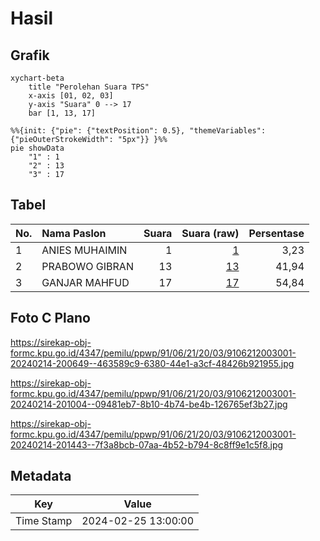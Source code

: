 # Hasil

## Grafik

```mermaid
xychart-beta
    title "Perolehan Suara TPS"
    x-axis [01, 02, 03]
    y-axis "Suara" 0 --> 17
    bar [1, 13, 17]
```

```mermaid
%%{init: {"pie": {"textPosition": 0.5}, "themeVariables": {"pieOuterStrokeWidth": "5px"}} }%%
pie showData
    "1" : 1
    "2" : 13
    "3" : 17
```

## Tabel

| No. | Nama Paslon    | Suara | Suara (raw) | Persentase |
|:--- |:-------------- | -----:| -----------:| ----------:|
| 1   | ANIES MUHAIMIN | 1     | [1][p-1]    | 3,23       |
| 2   | PRABOWO GIBRAN | 13    | [13][p-2]   | 41,94      |
| 3   | GANJAR MAHFUD  | 17    | [17][p-3]   | 54,84      |


[p-1]: https://github.com/gigit-pemilu/pemilu-2024-91-papua/blob/main/pilpres/hitung-suara/sub/91-papua/sub/06-biak-numfor/sub/21-bondifuar/sub/2003-doubo/sub/001-tps/sub/paslon-1.txt
[p-2]: https://github.com/gigit-pemilu/pemilu-2024-91-papua/blob/main/pilpres/hitung-suara/sub/91-papua/sub/06-biak-numfor/sub/21-bondifuar/sub/2003-doubo/sub/001-tps/sub/paslon-2.txt
[p-3]: https://github.com/gigit-pemilu/pemilu-2024-91-papua/blob/main/pilpres/hitung-suara/sub/91-papua/sub/06-biak-numfor/sub/21-bondifuar/sub/2003-doubo/sub/001-tps/sub/paslon-3.txt

## Foto C Plano

https://sirekap-obj-formc.kpu.go.id/4347/pemilu/ppwp/91/06/21/20/03/9106212003001-20240214-200649--463589c9-6380-44e1-a3cf-48426b921955.jpg

https://sirekap-obj-formc.kpu.go.id/4347/pemilu/ppwp/91/06/21/20/03/9106212003001-20240214-201004--09481eb7-8b10-4b74-be4b-126765ef3b27.jpg

https://sirekap-obj-formc.kpu.go.id/4347/pemilu/ppwp/91/06/21/20/03/9106212003001-20240214-201443--7f3a8bcb-07aa-4b52-b794-8c8ff9e1c5f8.jpg


## Metadata

| Key        | Value               |
| ---------- | ------------------- |
| Time Stamp | 2024-02-25 13:00:00 |




